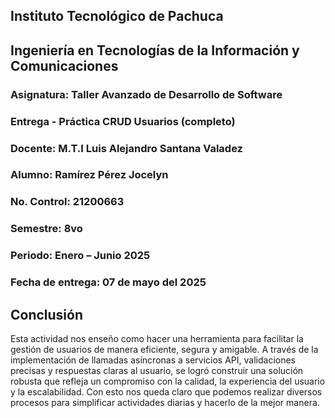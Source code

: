 
## Instituto Tecnológico de Pachuca

## Ingeniería en Tecnologías de la Información y Comunicaciones

### Asignatura: Taller Avanzado de Desarrollo de Software 

### Entrega - Práctica CRUD Usuarios (completo)

### Docente: M.T.I Luis Alejandro Santana Valadez 

### Alumno: Ramírez Pérez Jocelyn

### No. Control: 21200663

### Semestre: 8vo

### Periodo: Enero – Junio 2025

### Fecha de entrega: 07 de mayo del 2025

## Conclusión
Esta actividad nos enseño como hacer una herramienta  para facilitar la gestión de usuarios de manera eficiente, segura y amigable. A través de la implementación de llamadas asíncronas a servicios API, validaciones precisas y respuestas claras al usuario, se logró construir una solución robusta que refleja un compromiso con la calidad, la experiencia del usuario y la escalabilidad. Con esto nos queda claro que podemos realizar diversos procesos para simplificar actividades diarias y hacerlo de la mejor manera.